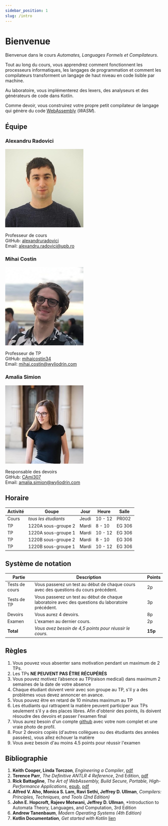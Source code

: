 ```yaml
---
sidebar_position: 1
slug: /intro
---
```


# Bienvenue

Bienvenue dans le cours *Automates, Languages Formels et Compilateurs*.

Tout au long du cours, vous apprendrez comment fonctionnent les processeurs informatiques, les langages de programmation et comment les compilateurs transforment un langage de haut niveau en code lisible par machine.

Au laboratoire, vous implémenterez des lexers, des analyseurs et des générateurs de code dans Kotlin.

Comme devoir, vous construirez votre propre petit compilateur de langage qui génère du code [WebAssembly](https://webassembly.org/) (*WASM*).

## Équipe

### Alexandru Radovici
![Alexandru Radovici](images/alexandru_radovici.jpg)

Professeur de cours \
GitHub: [alexandruradovici](https://github.com/alexandruradovici) \
Email: alexandru.radovici@upb.ro

### Mihai Costin
![Mihai Costin](images/mihai_costin.jpg)
 
Professeur de TP \
GitHub: [mihaicostin34](https://github.com/mihaicostin34) \
Email: mihai.costin@wyliodrin.com

### Amalia Simion
![Amalia Simion](images/amalia_simion.jpg)

Responsable des devoirs \
GitHub: [CAmi307](https://github.com/CAmi307) \
Email: amalia.simion@wyliodrin.com

## Horaire

| Activité | Goupe | Jour | Heure | Salle |
|----------|-------|------|-------|-------|
| Cours | *tous les étudiants* | Jeudi | 10 - 12 | PR002 |
| TP | 1220A sous-groupe 2 | Mardi | 8 - 10 | EG 306 |
| TP | 1220A sous-groupe 1 | Mardi | 10 - 12 | EG 306 |
| TP | 1220B sous-groupe 2 | Mardi | 8 - 10 | EG 306 |
| TP | 1220B sous-groupe 1 | Mardi | 10 - 12 | EG 306 |

## Système de notation

| Partie | Description | Points |
|--------|-------------|--------|
| Tests de cours | Vous passerez un test au début de chaque cours avec des questions du cours précédent. | 2p |
| Tests de TP | Vous passerez un test au début de chaque laboratoire avec des questions du laboratoire précédent. | 3p |
| Devoirs | Vous aurez 4 devoirs. | 8p |
| Examen | L'examen au dernier cours. | 2p |
| **Total** | *Vous avez besoin de 4,5 points pour réussir le cours.* | **15p** |

## Règles

1. Vous pouvez vous absenter sans motivation pendant un maximum de 2 TPs.
2. Les TPs **NE PEUVENT PAS ÊTRE RÉCUPÉRÉS**
3. Vous pouvez motivez l’absence au TP(raison medical) dans maximum 2 semaines de la date de votre absence 
4. Chaque étudiant doivent venir avec son groupe au TP, s'il y a des problèmes vous devez annoncer en avance.
5. Vous pouvez être en retard de 10 minutes maximum au TP
6. Les étudiants qui rattrapent la matière peuvent participer aux TPs seulement s'il y a des places libres. Afin d'obtenir des points, ils doivent résoudre des devoirs et passer l'examen final
7. Vous aurez besoin d'un compte [github](https://www.github.com) avec votre nom complet et une vraie photo de profil.
8. Pour 2 devoirs copiés (d'autres collègues ou des étudiants des années passées), vous allez échouer la matière
9. Vous avez besoin d'au moins 4.5 points pour réussir l'examen
 
## Bibliographie


1. **Keith Cooper, Linda Torczon**, *Engineering a Compiler*, [pdf](https://drive.google.com/file/d/1ilNMpgmU9T-PG_TWdxVCpMli8fx4aj8-/view?usp=sharing)
2. **Terence Parr**, *The Definitive ANTLR 4 Reference*, 2nd Edition, [pdf](https://drive.google.com/file/d/1Z5oxftsUwobThwoxEt0rqcb6oDFIz0fX/view?usp=sharing)
3. **Rick Battagline**, *The Art of WebAssembly, Build Secure, Portable, High-Performance Applications*, [epub](https://drive.google.com/file/d/19PxlgYU-oRl1HF-TJ6fToDlUknCENire/view?usp=sharing), [pdf](https://drive.google.com/file/d/1R_xR5koNC3_7OyoSmiTF0o_ipUqhWqdP/view?usp=sharing)
4. **Alfred V. Aho, Monica S. Lam, Ravi Sethi, Jeffrey D. Ullman**, *Compilers: Principles, Techniques, and Tools (2nd Edition)*
5. **John E. Hopcroft, Rajeev Motwani, Jeffrey D. Ullman**, *Introduction to Automata Theory, Languages, and Computation, 3rd Edition
6. **Andrew Tanenbaum**, *Modern Operating Systems (4th Edition)*
7. **Kotlin Documentation**, *Get started with Kotlin* [lien](https://kotlinlang.org/docs/getting-started.html)
